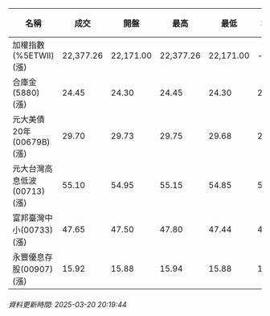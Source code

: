 | 名稱 | 成交 | 開盤 | 最高 | 最低 | 均價 | 成交金額(億) | 昨收 | 漲跌幅 | 漲跌 | 總量 | 昨量 | 振幅 |
| -------- | -------- | -------- | -------- |-------- | -------- | -------- |-------- |-------- |-------- | -------- | -------- |-------- |
|加權指數(%5ETWII) (漲)|22,377.26|22,171.00|22,377.26|22,171.00|-|2,706.24|21,960.83|1.90%|416.43|5,676,048|0|0.94%|
|合庫金(5880) (漲)|24.45|24.30|24.45|24.30|24.39|1.54|24.25|0.82%|0.20|6,296|7,332|0.62%|
|元大美債20年(00679B) (漲)|29.70|29.73|29.75|29.68|29.72|9.85|29.45|0.85%|0.25|33,153|79,053|0.24%|
|元大台灣高息低波(00713) (漲)|55.10|54.95|55.15|54.85|55.02|15.03|54.80|0.55%|0.30|27,314|17,951|0.55%|
|富邦臺灣中小(00733) (漲)|47.65|47.50|47.80|47.44|47.62|0.496|47.03|1.32%|0.62|1,042|1,033|0.77%|
|永豐優息存股(00907) (漲)|15.92|15.88|15.94|15.88|15.91|0.237|15.84|0.51%|0.08|1,491|1,215|0.38%|
###### 資料更新時間: 2025-03-20 20:19:44